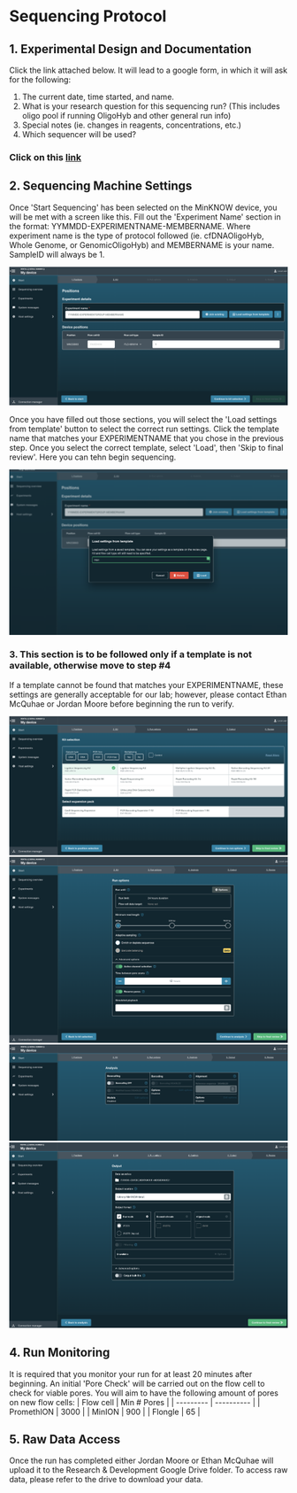 # Sequencing Protocol
## 1. Experimental Design and Documentation
Click the link attached below. It will lead to a google form, in which it will ask for the following:
1) The current date, time started, and name.
2) What is your research question for this sequencing run? (This includes oligo pool if running OligoHyb and other general run info)
3) Special notes (ie. changes in reagents, concentrations, etc.)
5) Which sequencer will be used?

### Click on this [link](https://forms.gle/iGLwvJUjCKPqo7Mf8)

## 2. Sequencing Machine Settings
Once 'Start Sequencing' has been selected on the MinKNOW device, you will be met with a screen like this. Fill out the 'Experiment Name' section in the format: YYMMDD-EXPERIMENTNAME-MEMBERNAME. Where experiment name is the type of protocol followed (ie. cfDNAOligoHyb, Whole Genome, or GenomicOligoHyb) and MEMBERNAME is your name. SampleID will always be 1.

![alt text](https://github.com/ethan-mcq/sequencingProtocol/blob/main/steps/1-name.png?raw=true)

Once you have filled out those sections, you will select the 'Load settings from template' button to select the correct run settings. Click the template name that matches your EXPERIMENTNAME that you chose in the previous step. Once you select the correct template, select 'Load', then 'Skip to final review'. Here you can tehn begin sequencing. 

![alt text](https://github.com/ethan-mcq/sequencingProtocol/blob/main/steps/2-template.png?raw=true)

### 3. This section is to be followed only if a template is not available, otherwise move to step #4
If a template cannot be found that matches your EXPERIMENTNAME, these settings are generally acceptable for our lab; however, please contact Ethan McQuhae or Jordan Moore before beginning the run to verify.

![alt text](https://github.com/ethan-mcq/sequencingProtocol/blob/main/steps/3-lsk.png?raw=true)
![alt text](https://github.com/ethan-mcq/sequencingProtocol/blob/main/steps/4-runsettings.png?raw=true)
![alt text](https://github.com/ethan-mcq/sequencingProtocol/blob/main/steps/5-basecalling.png?raw=true)
![alt text](https://github.com/ethan-mcq/sequencingProtocol/blob/main/steps/6-rawreads.png?raw=true)

## 4. Run Monitoring
It is required that you monitor your run for at least 20 minutes after beginning. An initial 'Pore Check' will be carried out on the flow cell to check for viable pores. You will aim to have the following amount of pores on new flow cells:
| Flow cell | Min # Pores |
| --------- | ---------- |
| PromethION |  3000 |
| MinION |  900 |
| Flongle |  65 |
## 5. Raw Data Access
Once the run has completed either Jordan Moore or Ethan McQuhae will upload it to the Research & Development Google Drive folder. To access raw data, please refer to the drive to download your data. 
